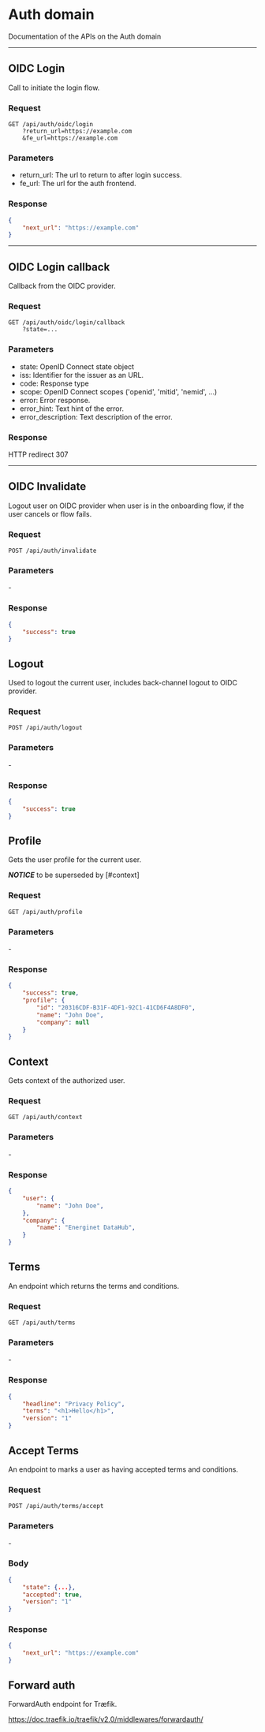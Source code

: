 
# Auth domain

Documentation of the APIs on the Auth domain

---

## OIDC Login

Call to initiate the login flow.

### Request

```text
GET /api/auth/oidc/login
    ?return_url=https://example.com
    &fe_url=https://example.com
```

### Parameters

- return_url: The url to return to after login success.
- fe_url: The url for the auth frontend.

### Response

```json
{
    "next_url": "https://example.com"
}
```

---

## OIDC Login callback

Callback from the OIDC provider.

### Request

```
GET /api/auth/oidc/login/callback
    ?state=...
```

### Parameters

- state: OpenID Connect state object
- iss: Identifier for the issuer as an URL.
- code: Response type
- scope: OpenID Connect scopes ('openid', 'mitid', 'nemid', ...)
- error: Error response.
- error_hint: Text hint of the error.
- error_description: Text description of the error.

### Response

HTTP redirect 307

---

## OIDC Invalidate

Logout user on OIDC provider when user is in the onboarding flow,
if the user cancels or flow fails.


### Request

```
POST /api/auth/invalidate
```

### Parameters

\-

### Response

```json
{
    "success": true
}
```

## Logout

Used to logout the current user, includes back-channel logout to OIDC provider.

### Request

```
POST /api/auth/logout
```

### Parameters

\-

### Response

```json
{
    "success": true
}
```

## Profile

Gets the user profile for the current user.

***NOTICE*** to be superseded by [#context]

### Request

```
GET /api/auth/profile
```

### Parameters

\-

### Response

```json
{
    "success": true,
    "profile": {
        "id": "20316CDF-B31F-4DF1-92C1-41CD6F4A8DF0",
        "name": "John Doe",
        "company": null
    }
}
```


## Context

Gets context of the authorized user.

### Request

```
GET /api/auth/context
```

### Parameters

\-

### Response

```json
{
    "user": {
        "name": "John Doe",
    },
    "company": {
        "name": "Energinet DataHub",
    }
}
```

## Terms

An endpoint which returns the terms and conditions.

### Request

```
GET /api/auth/terms
```

### Parameters

\-

### Response

```json
{
    "headline": "Privacy Policy",
    "terms": "<h1>Hello</h1>",
    "version": "1"
}
```

## Accept Terms

An endpoint to marks a user as having accepted terms and conditions.

### Request

```
POST /api/auth/terms/accept
```

### Parameters

\-

### Body

```json
{
    "state": {...},
    "accepted": true,
    "version": "1"
}
```

### Response

```json
{
    "next_url": "https://example.com"
}
```

## Forward auth

ForwardAuth endpoint for Træfik.

https://doc.traefik.io/traefik/v2.0/middlewares/forwardauth/

